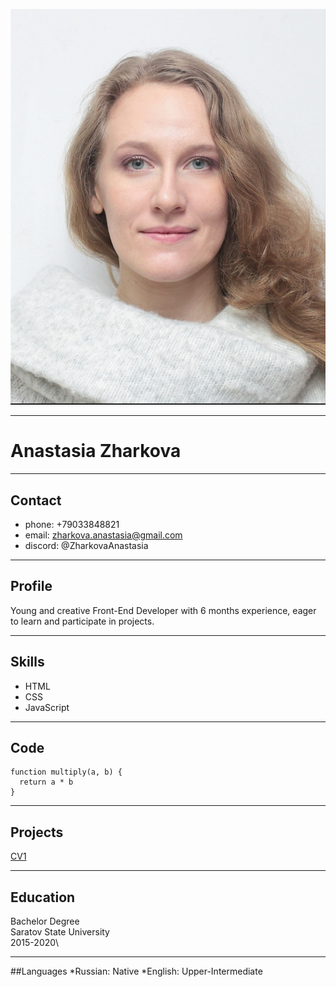 ![photo](photo.jpg)
********* 

# Anastasia Zharkova
********* 

## Contact
* phone: +79033848821
* email: zharkova.anastasia@gmail.com
* discord: @ZharkovaAnastasia
********* 
## Profile
Young and creative Front-End Developer with 6 months experience, eager to learn and participate in projects.
********* 

## Skills
* HTML
* CSS
* JavaScript
********* 

## Code
```
function multiply(a, b) {
  return a * b
}
```
********* 

## Projects
[CV1](https://github.com/ZharkovaAnastasia/rsschool-cv/blob/gh-pages/cv.md) 
********* 

## Education
Bachelor Degree\
Saratov State University\
2015-2020\
********* 
##Languages
*Russian: Native
*English: Upper-Intermediate

